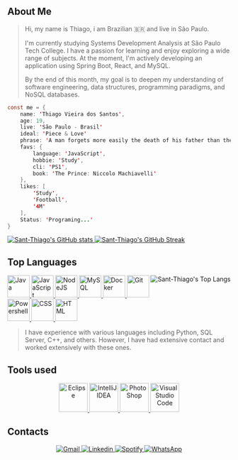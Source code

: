 ## About Me
> Hi, my name is Thiago, i am Brazilian 🇧🇷 and live in São Paulo.
> 
> I'm currently studying Systems Development Analysis at São Paulo Tech College. I have a passion for learning and enjoy exploring a wide range of subjects. At the moment, I'm actively developing an application using Spring Boot, React, and MySQL.
>
> By the end of this month, my goal is to deepen my understanding of software engineering, data structures, programming paradigms, and NoSQL databases.

```java script
const me = {
    name: 'Thiago Vieira dos Santos',
    age: 19,
    live: 'São Paulo - Brasil'
    ideal: 'Piece & Love'
    phrase: 'A man forgets more easily the death of his father than the loss of his estate.'
    favs: {
        language: 'JavaScript',
        hobbie: 'Study',
        cli: 'PS1',
        book: 'The Prince: Niccolo Machiavelli'
    },
    likes: [
        'Study',
        'Football',
        '4M'
    ],
    Status: 'Programing...'
}
```
<p>
    <a href="https://github.com/anuraghazra/github-readme-stats" align="left">
        <img src="https://github-readme-stats.vercel.app/api?username=Sant-Thiago&show_icons=true&theme=monokai" alt="Sant-Thiago's GitHub stats"/>
    </a>
    <a href="https://git.io/streak-stats" align="right">
        <img src="https://streak-stats.demolab.com/?user=Sant-Thiago&theme=monokai" alt="Sant-Thiago's GitHub Streak"/>
    </a>
</p>


## Top Languages 
<p>
    <a href="https://github.com/anuraghazra/github-readme-stats">
        <img align="right" src="https://github-readme-stats.vercel.app/api/top-langs/?username=Sant-Thiago&theme=monokai&langs_count=3&hide_title=true" alt="Sant-Thiago's Top Langs"/>
    </a>
    <a href="https://devicon.dev" align="left">
        <img src="https://cdn.jsdelivr.net/gh/devicons/devicon@latest/icons/java/java-original.svg" alt="Java" width="50" height="50"/>
        <img src="https://cdn.jsdelivr.net/gh/devicons/devicon@latest/icons/javascript/javascript-original.svg" alt="JavaScript" width="50" height="50"/>
        <img src="https://cdn.jsdelivr.net/gh/devicons/devicon@latest/icons/nodejs/nodejs-original.svg" alt="NodeJS" width="50" height="50"/>
        <img src="https://cdn.jsdelivr.net/gh/devicons/devicon@latest/icons/mysql/mysql-original.svg" alt="MySQL" width="50" height="50"/>
        <img src="https://cdn.jsdelivr.net/gh/devicons/devicon@latest/icons/docker/docker-original.svg" alt="Docker" width="50" height="50"/>
        <img src="https://cdn.jsdelivr.net/gh/devicons/devicon@latest/icons/git/git-original.svg" alt="Git" width="50" height="50"/>
        <img src="https://cdn.jsdelivr.net/gh/devicons/devicon@latest/icons/powershell/powershell-original.svg" alt="Powershell" width="50" height="50"/>
        <img src="https://cdn.jsdelivr.net/gh/devicons/devicon@latest/icons/css3/css3-original.svg" alt="CSS" width="50" height="50"/>
        <img src="https://cdn.jsdelivr.net/gh/devicons/devicon@latest/icons/html5/html5-original.svg" alt="HTML" width="50" height="50"/>
    </a>
    <blockquote align="left">
        I have experience with various languages including Python, SQL Server, C++, and others. However, I have had extensive contact and worked extensively with these ones.
    </blockquote>
</p>


## Tools used
<p align="center">
    <a href="https://skillicons.dev/icons?i=eclipse,idea,ps,vscode">
        <img src="https://skillicons.dev/icons?i=eclipse" alt="Eclipse" width="65" height="65">
        <img src="https://skillicons.dev/icons?i=idea" alt="IntelliJ IDEA" width="65" height="65">
        <img src="https://skillicons.dev/icons?i=ps" alt="PhotoShop" width="65" height="65">
        <img src="https://skillicons.dev/icons?i=vscode" alt="VisualStudio Code" width="65" height="65">
    </a>
</p>


## Contacts
<p align="center">
    <a href="mailto:thiagovieirab2b@gmail.com">
        <img src="https://img.shields.io/badge/Gmail-D14836?style=for-the-badge&logo=gmail&logoColor=white" alt="Gmail"/>
    </a>
    <a href="https://www.linkedin.com/in/thiago-vieira-823a372a5/">
        <img src="https://img.shields.io/badge/LinkedIn-0077B5?style=for-the-badge&logo=linkedin&logoColor=white" alt="Linkedin"/>
    </a>
    <a href="https://open.spotify.com/playlist/2M0ALlUIuFowutFOdoZ4Yj?si=d0fc8f4c5ab243dd">
        <img src="https://img.shields.io/badge/Spotify-1ED760?&style=for-the-badge&logo=spotify&logoColor=white" alt="Spotify"/>
    </a>
    <a href="https://wa.me/5511991251903?text=Hi,%20i'm%20waiting%20you,%20feel%20free%20to%20call%20me">
        <img src="https://img.shields.io/badge/WhatsApp-25D366?style=for-the-badge&logo=whatsapp&logoColor=white" alt="WhatsApp"/>
    </a>
</p>
  
